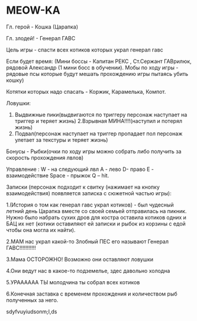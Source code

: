 # MEOW-KA
Гл. герой - Кошка (Царапка) 

Гл. злодей! - Генерал ГАВС  

Цель игры -  спасти всех котиков которых украл генерал  гавс  

Если будет время: 
(Мини боссы - Капитан РЕКС , Ст.Сержант ГАВрилюк, рядовой Александр (1 мини босс в обучении). 
Мобы по ходу игры - рядовые псы которые будут мешать прохождению игры пытаясь убить кошку) 

Котятки которых надо спасать - Коржик, Карамелька, Компот. 

Ловушки:  
1. Выдвижные пики(выдвигаются по триггеру персонаж наступает на триггер и теряет жизнь) 
2.Взрывная МИНА!!!!(наступил и потерял жизнь) 
3. Подвал(персонаж наступает на триггер пропадает пол персонаж улетает за текстуры и теряет жизнь)  

Бонусы - Рыбки(очки по ходу игры можно собрать либо получить за скорость прохождения лвлов) 

Управление : W - на следующий лвл A - лево D- право E - взаимодействие Space - прыжок Q – hit. 

Записки (персонаж подходит к свитку (нажимает на кнопку взаимодействия) появляется записка с сюжетной частью игры): 

1.(История о том как генерал гавс украл котиков) - был чудесный летний день Царапка вместе со своей семьей отправилась на пикник. Нужно было набрать сухих дров для костра оставила котиков одних и БАЦ их нет (котики оставиляют ей записки и рыбок из корзины с едой чтобы она могла их найти).

2.МАМ нас украл какой-то Злобный ПЕС его называют Генерал ГАВС!!!!!!!!!!! 

3.Мама ОСТОРОЖНО! Возможно они оставляют ловушки  

4.Они ведут нас в какое-то подземелье, здес давольно холодна 

5.УРАААААА ТЫ молодчина ты собрал всех котиков 

6.Конечная заставка с временем прохождения и количеством рыб полученных за него. 



sdyfvuyiudsonm;l,ds